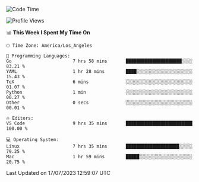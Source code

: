 <!--START_SECTION:waka-->
![Code Time](http://img.shields.io/badge/Code%20Time-478%20hrs%2018%20mins-blue)

![Profile Views](http://img.shields.io/badge/Profile%20Views-0-blue)

📊 **This Week I Spent My Time On** 

```text
🕑︎ Time Zone: America/Los_Angeles

💬 Programming Languages: 
Go                       7 hrs 58 mins       █████████████████████░░░░   83.21 % 
YAML                     1 hr 28 mins        ████░░░░░░░░░░░░░░░░░░░░░   15.43 % 
TeX                      6 mins              ░░░░░░░░░░░░░░░░░░░░░░░░░   01.07 % 
Python                   1 min               ░░░░░░░░░░░░░░░░░░░░░░░░░   00.27 % 
Other                    0 secs              ░░░░░░░░░░░░░░░░░░░░░░░░░   00.01 % 

🔥 Editors: 
VS Code                  9 hrs 35 mins       █████████████████████████   100.00 % 

💻 Operating System: 
Linux                    7 hrs 35 mins       ████████████████████░░░░░   79.25 % 
Mac                      1 hr 59 mins        █████░░░░░░░░░░░░░░░░░░░░   20.75 % 
```


 Last Updated on 17/07/2023 12:59:07 UTC
<!--END_SECTION:waka-->
